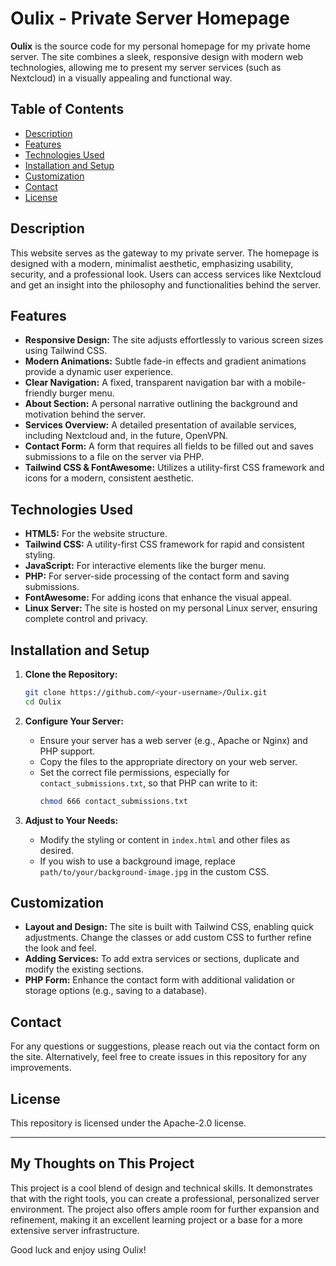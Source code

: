 # Oulix - Private Server Homepage

**Oulix** is the source code for my personal homepage for my private home server. The site combines a sleek, responsive design with modern web technologies, allowing me to present my server services (such as Nextcloud) in a visually appealing and functional way.

## Table of Contents

- [Description](#description)
- [Features](#features)
- [Technologies Used](#technologies-used)
- [Installation and Setup](#installation-and-setup)
- [Customization](#customization)
- [Contact](#contact)
- [License](#license)

## Description

This website serves as the gateway to my private server. The homepage is designed with a modern, minimalist aesthetic, emphasizing usability, security, and a professional look. Users can access services like Nextcloud and get an insight into the philosophy and functionalities behind the server.

## Features

- **Responsive Design:** The site adjusts effortlessly to various screen sizes using Tailwind CSS.
- **Modern Animations:** Subtle fade-in effects and gradient animations provide a dynamic user experience.
- **Clear Navigation:** A fixed, transparent navigation bar with a mobile-friendly burger menu.
- **About Section:** A personal narrative outlining the background and motivation behind the server.
- **Services Overview:** A detailed presentation of available services, including Nextcloud and, in the future, OpenVPN.
- **Contact Form:** A form that requires all fields to be filled out and saves submissions to a file on the server via PHP.
- **Tailwind CSS & FontAwesome:** Utilizes a utility-first CSS framework and icons for a modern, consistent aesthetic.

## Technologies Used

- **HTML5:** For the website structure.
- **Tailwind CSS:** A utility-first CSS framework for rapid and consistent styling.
- **JavaScript:** For interactive elements like the burger menu.
- **PHP:** For server-side processing of the contact form and saving submissions.
- **FontAwesome:** For adding icons that enhance the visual appeal.
- **Linux Server:** The site is hosted on my personal Linux server, ensuring complete control and privacy.

## Installation and Setup

1. **Clone the Repository:**
   ```bash
   git clone https://github.com/<your-username>/Oulix.git
   cd Oulix
   ```

2. **Configure Your Server:**
   - Ensure your server has a web server (e.g., Apache or Nginx) and PHP support.
   - Copy the files to the appropriate directory on your web server.
   - Set the correct file permissions, especially for `contact_submissions.txt`, so that PHP can write to it:
     ```bash
     chmod 666 contact_submissions.txt
     ```

3. **Adjust to Your Needs:**
   - Modify the styling or content in `index.html` and other files as desired.
   - If you wish to use a background image, replace `path/to/your/background-image.jpg` in the custom CSS.

## Customization

- **Layout and Design:** The site is built with Tailwind CSS, enabling quick adjustments. Change the classes or add custom CSS to further refine the look and feel.
- **Adding Services:** To add extra services or sections, duplicate and modify the existing sections.
- **PHP Form:** Enhance the contact form with additional validation or storage options (e.g., saving to a database).

## Contact

For any questions or suggestions, please reach out via the contact form on the site. Alternatively, feel free to create issues in this repository for any improvements.

## License

This repository is licensed under the Apache-2.0 license.

---

## My Thoughts on This Project

This project is a cool blend of design and technical skills. It demonstrates that with the right tools, you can create a professional, personalized server environment. The project also offers ample room for further expansion and refinement, making it an excellent learning project or a base for a more extensive server infrastructure.

Good luck and enjoy using Oulix!
